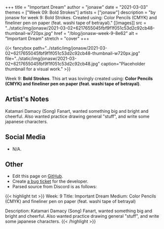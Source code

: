 +++
title =       "Important Dream"
author =      "jonasw"
date =        "2021-03-03"
themes =      ["Week 09: Bold Strokes"]
artists =     ["jonasw"]
description = "by jonasw for week 9: Bold Strokes. Created using: Color Pencils (CMYK) and fineliner pen on paper (feat. washi tape of betrayal)."
[[images]]
              src = "../static/img/jonasw/2021-03-02+6217655045fbf9f1f051c53d2c92cb48-thumbnail-w720px.jpg"
              href = "/blog/jonasw-week-9-8e62"
              alt = "Important Dream"
              stretch = "cover"
+++


{{< fancybox path="../static/img/jonasw/2021-03-02+6217655045fbf9f1f051c53d2c92cb48-thumbnail-w720px.jpg" file="../static/img/jonasw/2021-03-02+6217655045fbf9f1f051c53d2c92cb48.jpg" caption="Placeholder thumbnail for a visual work." >}}


Week 9: **Bold Strokes**. This art was lovingly created using: **Color Pencils (CMYK) and fineliner pen on paper (feat. washi tape of betrayal)**.

## Artist's Notes

Katamari Damacy (Song) Fanart, wanted something big and bright and cheerful. Also wanted practice drawing general "stuff", and write some japanese characters.

## Social Media

- N/A.

## Other

- Edit this page on [GitHub](https://github.com/teaminkling/web-refresh/edit/main/content/blog/jonasw-week-9-8e62.md).
- Create [a bug ticket](https://github.com/teaminkling/web-refresh/issues/new?assignees=&labels=bug&template=problem-report.md&title=) for the developer.
- Parsed source from Discord is as follows:

{{< highlight txt >}}
Week: 9
Title: Important Dream
Medium: Color Pencils (CMYK) and fineliner pen on paper (feat. washi tape of betrayal)

Description:
Katamari Damacy (Song) Fanart, wanted something big and bright and cheerful. Also wanted practice drawing general "stuff", and write some japanese characters.
{{< /highlight >}}